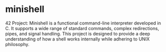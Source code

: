 # minishell
42 Project: Minishell is a functional command-line interpreter developed in C. It supports a wide range of standard commands, complex redirections, pipes, and signal handling. This project is designed to provide a deep understanding of how a shell works internally while adhering to UNIX philosophy.
